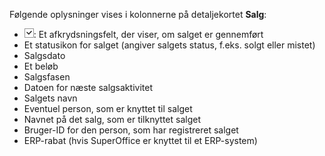 <!-- markdownlint-disable-file MD041 -->
Følgende oplysninger vises i kolonnerne på detaljekortet **Salg**:

* ![ikon][img1]: Et afkrydsningsfelt, der viser, om salget er gennemført
* Et statusikon for salget (angiver salgets status, f.eks. solgt eller mistet)
* Salgsdato
* Et beløb
* Salgsfasen
* Datoen for næste salgsaktivitet
* Salgets navn
* Eventuel person, som er knyttet til salget
* Navnet på det salg, som er tilknyttet salget
* Bruger-ID for den person, som har registreret salget
* ERP-rabat (hvis SuperOffice er knyttet til et ERP-system)

<!-- Referenced images -->
[img1]: ../../../media/icons/check.bmp

